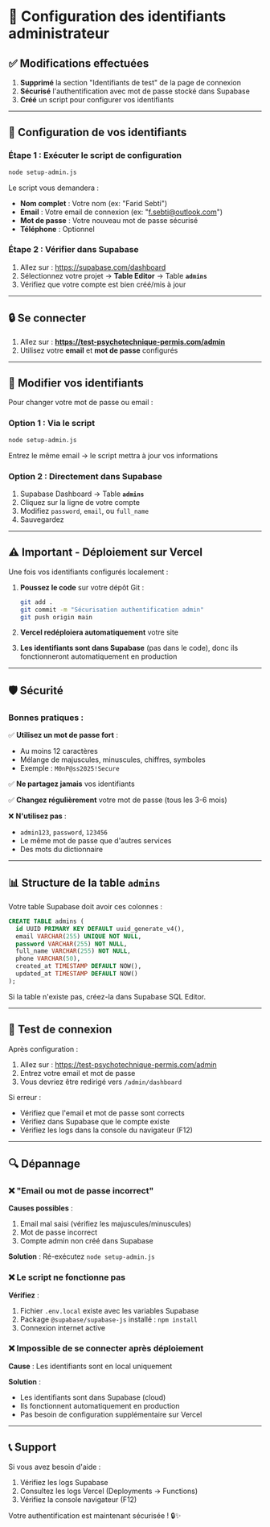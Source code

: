 # 🔐 Configuration des identifiants administrateur

## ✅ Modifications effectuées

1. **Supprimé** la section "Identifiants de test" de la page de connexion
2. **Sécurisé** l'authentification avec mot de passe stocké dans Supabase
3. **Créé** un script pour configurer vos identifiants

---

## 🚀 Configuration de vos identifiants

### Étape 1 : Exécuter le script de configuration

```bash
node setup-admin.js
```

Le script vous demandera :
- **Nom complet** : Votre nom (ex: "Farid Sebti")
- **Email** : Votre email de connexion (ex: "f.sebti@outlook.com")
- **Mot de passe** : Votre nouveau mot de passe sécurisé
- **Téléphone** : Optionnel

### Étape 2 : Vérifier dans Supabase

1. Allez sur : https://supabase.com/dashboard
2. Sélectionnez votre projet → **Table Editor** → Table **`admins`**
3. Vérifiez que votre compte est bien créé/mis à jour

---

## 🔒 Se connecter

1. Allez sur : **https://test-psychotechnique-permis.com/admin**
2. Utilisez votre **email** et **mot de passe** configurés

---

## 🔄 Modifier vos identifiants

Pour changer votre mot de passe ou email :

### Option 1 : Via le script
```bash
node setup-admin.js
```
Entrez le même email → le script mettra à jour vos informations

### Option 2 : Directement dans Supabase
1. Supabase Dashboard → Table **`admins`**
2. Cliquez sur la ligne de votre compte
3. Modifiez `password`, `email`, ou `full_name`
4. Sauvegardez

---

## ⚠️ Important - Déploiement sur Vercel

Une fois vos identifiants configurés localement :

1. **Poussez le code** sur votre dépôt Git :
   ```bash
   git add .
   git commit -m "Sécurisation authentification admin"
   git push origin main
   ```

2. **Vercel redéploiera automatiquement** votre site

3. **Les identifiants sont dans Supabase** (pas dans le code), donc ils fonctionneront automatiquement en production

---

## 🛡️ Sécurité

### Bonnes pratiques :

✅ **Utilisez un mot de passe fort** :
- Au moins 12 caractères
- Mélange de majuscules, minuscules, chiffres, symboles
- Exemple : `M0nP@ss2025!Secure`

✅ **Ne partagez jamais** vos identifiants

✅ **Changez régulièrement** votre mot de passe (tous les 3-6 mois)

❌ **N'utilisez pas** :
- `admin123`, `password`, `123456`
- Le même mot de passe que d'autres services
- Des mots du dictionnaire

---

## 📊 Structure de la table `admins`

Votre table Supabase doit avoir ces colonnes :

```sql
CREATE TABLE admins (
  id UUID PRIMARY KEY DEFAULT uuid_generate_v4(),
  email VARCHAR(255) UNIQUE NOT NULL,
  password VARCHAR(255) NOT NULL,
  full_name VARCHAR(255) NOT NULL,
  phone VARCHAR(50),
  created_at TIMESTAMP DEFAULT NOW(),
  updated_at TIMESTAMP DEFAULT NOW()
);
```

Si la table n'existe pas, créez-la dans Supabase SQL Editor.

---

## 🧪 Test de connexion

Après configuration :

1. Allez sur : https://test-psychotechnique-permis.com/admin
2. Entrez votre email et mot de passe
3. Vous devriez être redirigé vers `/admin/dashboard`

Si erreur :
- Vérifiez que l'email et mot de passe sont corrects
- Vérifiez dans Supabase que le compte existe
- Vérifiez les logs dans la console du navigateur (F12)

---

## 🔍 Dépannage

### ❌ "Email ou mot de passe incorrect"

**Causes possibles** :
1. Email mal saisi (vérifiez les majuscules/minuscules)
2. Mot de passe incorrect
3. Compte admin non créé dans Supabase

**Solution** : Ré-exécutez `node setup-admin.js`

### ❌ Le script ne fonctionne pas

**Vérifiez** :
1. Fichier `.env.local` existe avec les variables Supabase
2. Package `@supabase/supabase-js` installé : `npm install`
3. Connexion internet active

### ❌ Impossible de se connecter après déploiement

**Cause** : Les identifiants sont en local uniquement

**Solution** : 
- Les identifiants sont dans Supabase (cloud)
- Ils fonctionnent automatiquement en production
- Pas besoin de configuration supplémentaire sur Vercel

---

## 📞 Support

Si vous avez besoin d'aide :
1. Vérifiez les logs Supabase
2. Consultez les logs Vercel (Deployments → Functions)
3. Vérifiez la console navigateur (F12)

Votre authentification est maintenant sécurisée ! 🔒✨
